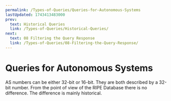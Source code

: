 ```yaml
---
permalink: /Types-of-Queries/Queries-for-Autonomous-Systems
lastUpdated: 1743413483000
prev:
  text: Historical Queries
  link: /Types-of-Queries/Historical-Queries/
next:
  text: 08 Filtering the Query Response
  link: /Types-of-Queries/08-Filtering-the-Query-Response/
---
```


# Queries for Autonomous Systems

AS numbers can be either 32-bit or 16-bit. They are both described by a 32-bit number. From the point of view of the RIPE Database there is no difference. The difference is mainly historical.
